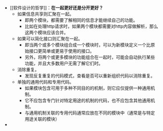 - [[软件设计的哲学]]：**在一起更好还是分开更好？**
	- 如果信息共享则汇聚在一起。
		- 即两个模块，都需要了解相同的信息才能继续自己的功能。
		- 比如在处理http请求时，如果两个模块都需要对http内容做解析，那么这两个模块应该合并。
	- 如果可以简化接口则汇聚在一起。
		- 即当两个或多个模块组合成一个模块时，可以为新模块定义一个比原始接口更简单或更易于使用的接口。
		- 另外，将两个或更多模块的功能组合在一起时，可能会自动执行某些功能，并且大多数用户无需了解它们时。
	- 消除重复。
		- 发现反复重复的代码模式，查看是否可以重新组织代码以消除重复。
	- 单独的通用代码和专用代码。
		- 如果模块包含可用于多种不同目的的机制，则它应仅提供一种通用机制。
		- 它不应包含专门针对特定用途的机制的代码，也不应包含其他通用机制。
		- 与通用机制关联的专用代码通常应放在不同的模块中（通常是与特定用途关联的模块）
-